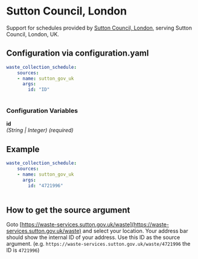 # Sutton Council, London

Support for schedules provided by [Sutton Council, London](https://sutton.gov.uk), serving Sutton Council, London, UK.

## Configuration via configuration.yaml

```yaml
waste_collection_schedule:
    sources:
    - name: sutton_gov_uk
      args:
        id: "ID"
        
```

### Configuration Variables

**id**  
*(String | Integer) (required)*

## Example

```yaml
waste_collection_schedule:
    sources:
    - name: sutton_gov_uk
      args:
        id: "4721996"
        
```

## How to get the source argument

Goto [https://waste-services.sutton.gov.uk/waste](https://waste-services.sutton.gov.uk/waste) and select your location. Your address bar should show the internal ID of your address. Use this ID as the source argument. (e.g. `https://waste-services.sutton.gov.uk/waste/4721996` the ID is `4721996`)
